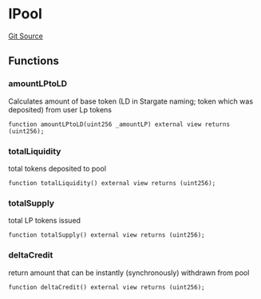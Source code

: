 # IPool
[Git Source](https://github.com/HedgeFarm/smart-farmer/blob/992c3b4a8bc708d23c14656e504528c18f790128/contracts/yield/interface/stargate/IPool.sol)


## Functions
### amountLPtoLD

Calculates amount of base token (LD in Stargate naming; token which was deposited) from user Lp tokens


```solidity
function amountLPtoLD(uint256 _amountLP) external view returns (uint256);
```

### totalLiquidity

total tokens deposited to pool


```solidity
function totalLiquidity() external view returns (uint256);
```

### totalSupply

total LP tokens issued


```solidity
function totalSupply() external view returns (uint256);
```

### deltaCredit

return amount that can be instantly (synchronously) withdrawn from pool


```solidity
function deltaCredit() external view returns (uint256);
```

